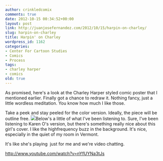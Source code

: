 ```yaml
---
author: crinkledcomix
comments: true
date: 2012-10-15 00:34:52+00:00
layout: post
link: http://juanjosefernandez.com/2012/10/15/harpin-on-charley/
slug: harpin-on-charley
title: Harpin' on Charley
wordpress_id: 1162
categories:
- Center For Cartoon Studies
- Comics
- Process
tags:
- charley harper
- comics
old: true
---
```


As promised, here's a look at the Charley Harper styled comic poster that I mentioned earlier. Finally got a chance to redraw it. Nothing fancy, just a little wordless meditation. You know how much I like those.

Take a peek and stay peeled for the color version. Ideally, the piece will be outline free.
[![](http://fernandezjuanjose.files.wordpress.com/2012/10/harper-lineart-bitmap-reduction.gif)](http://fernandezjuanjose.files.wordpress.com/2012/10/harper-lineart-bitmap-reduction.gif)Below's a little of what I've been listening to. Sure, I've been listening to Karen O's version, but there's something really nice about this girl's cover. I like the highfrequency buzz in the background. It's nice, especially in the quiet of my room in Vermont.

It's like she's playing  just for me and we're video chatting.

http://www.youtube.com/watch?v=nYfUYNa3tJs
